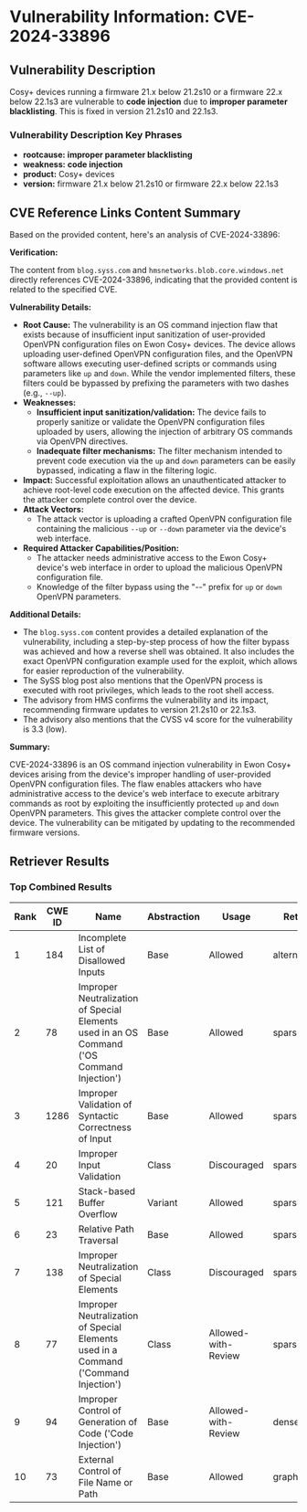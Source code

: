 # Vulnerability Information: CVE-2024-33896

## Vulnerability Description
Cosy+ devices running a firmware 21.x below 21.2s10 or a firmware 22.x below 22.1s3 are vulnerable to **code injection** due to **improper parameter blacklisting**. This is fixed in version 21.2s10 and 22.1s3.

### Vulnerability Description Key Phrases
- **rootcause:** **improper parameter blacklisting**
- **weakness:** **code injection**
- **product:** Cosy+ devices
- **version:** firmware 21.x below 21.2s10 or firmware 22.x below 22.1s3

## CVE Reference Links Content Summary
Based on the provided content, here's an analysis of CVE-2024-33896:

**Verification:**

The content from `blog.syss.com` and `hmsnetworks.blob.core.windows.net` directly references CVE-2024-33896, indicating that the provided content is related to the specified CVE.

**Vulnerability Details:**

*   **Root Cause:** The vulnerability is an OS command injection flaw that exists because of insufficient input sanitization of user-provided OpenVPN configuration files on Ewon Cosy+ devices. The device allows uploading user-defined OpenVPN configuration files, and the OpenVPN software allows executing user-defined scripts or commands using parameters like `up` and `down`. While the vendor implemented filters, these filters could be bypassed by prefixing the parameters with two dashes (e.g., `--up`).
*   **Weaknesses:**
    *   **Insufficient input sanitization/validation:** The device fails to properly sanitize or validate the OpenVPN configuration files uploaded by users, allowing the injection of arbitrary OS commands via OpenVPN directives.
    *   **Inadequate filter mechanisms:** The filter mechanism intended to prevent code execution via the `up` and `down` parameters can be easily bypassed, indicating a flaw in the filtering logic.
*   **Impact:** Successful exploitation allows an unauthenticated attacker to achieve root-level code execution on the affected device. This grants the attacker complete control over the device.
*   **Attack Vectors:**
    *   The attack vector is uploading a crafted OpenVPN configuration file containing the malicious `--up` or `--down` parameter via the device's web interface.
*   **Required Attacker Capabilities/Position:**
    *   The attacker needs administrative access to the Ewon Cosy+ device's web interface in order to upload the malicious OpenVPN configuration file.
    *   Knowledge of the filter bypass using the "--" prefix for `up` or `down` OpenVPN parameters.

**Additional Details:**

*   The `blog.syss.com` content provides a detailed explanation of the vulnerability, including a step-by-step process of how the filter bypass was achieved and how a reverse shell was obtained. It also includes the exact OpenVPN configuration example used for the exploit, which allows for easier reproduction of the vulnerability.
*   The SySS blog post also mentions that the OpenVPN process is executed with root privileges, which leads to the root shell access.
*   The advisory from HMS confirms the vulnerability and its impact, recommending firmware updates to version 21.2s10 or 22.1s3.
*   The advisory also mentions that the CVSS v4 score for the vulnerability is 3.3 (low).

**Summary:**

CVE-2024-33896 is an OS command injection vulnerability in Ewon Cosy+ devices arising from the device's improper handling of user-provided OpenVPN configuration files. The flaw enables attackers who have administrative access to the device's web interface to execute arbitrary commands as root by exploiting the insufficiently protected `up` and `down` OpenVPN parameters. This gives the attacker complete control over the device. The vulnerability can be mitigated by updating to the recommended firmware versions.

## Retriever Results

### Top Combined Results

| Rank | CWE ID | Name | Abstraction | Usage  | Retrievers | Individual Scores |
|------|--------|------|-------------|-------|------------|-------------------|
| 1 | 184 | Incomplete List of Disallowed Inputs | Base | Allowed | alternate_terms | 0.800 |
| 2 | 78 | Improper Neutralization of Special Elements used in an OS Command ('OS Command Injection') | Base | Allowed | sparse | 0.253 |
| 3 | 1286 | Improper Validation of Syntactic Correctness of Input | Base | Allowed | sparse | 0.238 |
| 4 | 20 | Improper Input Validation | Class | Discouraged | sparse | 0.237 |
| 5 | 121 | Stack-based Buffer Overflow | Variant | Allowed | sparse | 0.236 |
| 6 | 23 | Relative Path Traversal | Base | Allowed | sparse | 0.234 |
| 7 | 138 | Improper Neutralization of Special Elements | Class | Discouraged | sparse | 0.234 |
| 8 | 77 | Improper Neutralization of Special Elements used in a Command ('Command Injection') | Class | Allowed-with-Review | sparse | 0.229 |
| 9 | 94 | Improper Control of Generation of Code ('Code Injection') | Base | Allowed-with-Review | dense | 0.594 |
| 10 | 73 | External Control of File Name or Path | Base | Allowed | graph | 0.002 |

